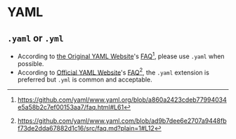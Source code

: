 # YAML

## `.yaml` or `.yml`

- According to [the Original YAML Website](http://yaml.org)'s [FAQ][yaml.org-faq][^yaml-org-source-code], please use `.yaml` when possible.
- According to [Official YAML Website](https://yaml.com/)'s [FAQ][yaml.com-faq][^yaml-com-source-code], the `.yaml` extension is preferred but `.yml` is common and acceptable.

[yaml.com-faq]: https://yaml.com/faq/
[yaml.org-faq]: https://yaml.org/faq.html

[^yaml-org-source-code]: <https://github.com/yaml/www.yaml.org/blob/a860a2423cdeb77994034e5a58b2c7ef00153aa7/faq.html#L61>
[^yaml-com-source-code]: <https://github.com/yaml/www.yaml.com/blob/ad9b7dee6e2707a9448fbf73de2dda67882d1c16/src/faq.md?plain=1#L12>
